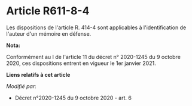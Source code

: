 # Article R611-8-4

Les dispositions de l'article R. 414-4 sont applicables à l'identification de l'auteur d'un mémoire en défense.

**Nota:**

Conformément au I de l'article 11 du décret n° 2020-1245 du 9 octobre 2020, ces dispositions entrent en vigueur le 1er
janvier 2021.

**Liens relatifs à cet article**

_Modifié par_:

  - Décret n°2020-1245 du 9 octobre 2020 - art. 6
